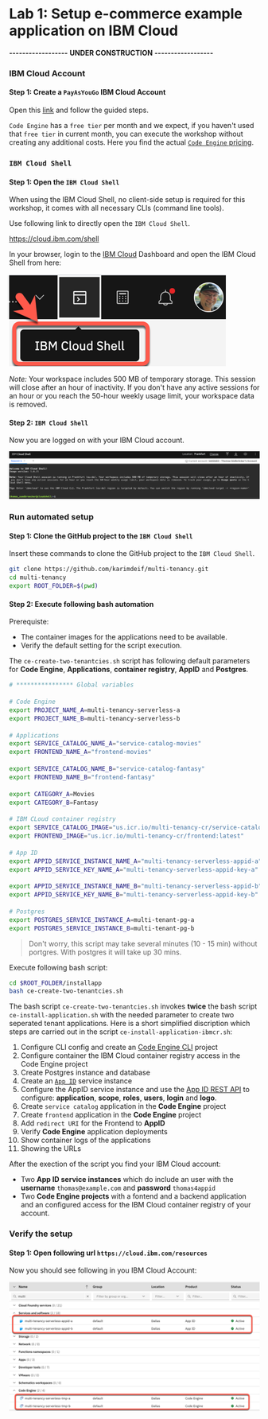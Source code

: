# Lab 1: Setup e-commerce example application on IBM Cloud

**------------------**
**UNDER CONSTRUCTION**
**------------------**

### IBM Cloud Account

#### Step 1: Create a `PayAsYouGo` IBM Cloud Account

Open this [link](https://ibm.biz/BdfXAn) and follow the guided steps.

`Code Engine` has a `free tier` per month and we expect, if you haven't used that `free tier` in current month, you can execute the workshop without creating any additional costs. Here you find the actual [`Code Engine` pricing](https://www.ibm.com/cloud/code-engine/pricing).

### `IBM Cloud Shell`

#### Step 1: Open the `IBM Cloud Shell`

When using the IBM Cloud Shell, no client-side setup is required for this workshop, it comes with all necessary CLIs (command line tools).

Use following link to directly open the `IBM Cloud Shell`.

<https://cloud.ibm.com/shell>

In your browser, login to the [IBM Cloud](https://cloud.ibm.com) Dashboard and open the IBM Cloud Shell from here:

![](images/cns-ce-cloud-shell-01.png)

_Note:_ Your workspace includes 500 MB of temporary storage. This session will close after an hour of inactivity. If you don't have any active sessions for an hour or you reach the 50-hour weekly usage limit, your workspace data is removed.

#### Step 2: `IBM Cloud Shell`

Now you are logged on with your IBM Cloud account.

![](images/cns-ce-cloud-shell-02.png)

### Run automated setup

#### Step 1: Clone the GitHub project to the `IBM Cloud Shell`

Insert these commands to clone the GitHub project to the `IBM Cloud Shell`.

```sh
git clone https://github.com/karimdeif/multi-tenancy.git
cd multi-tenancy
export ROOT_FOLDER=$(pwd)
```

#### Step 2: Execute following bash automation

Prerequiste:

* The container images for the applications need to be available.
* Verify the default setting for the script execution.

The `ce-create-two-tenantcies.sh` script has following default parameters for **Code Engine**, **Applications**, **container registry**, **AppID** and **Postgres**.

```sh
# **************** Global variables

# Code Engine
export PROJECT_NAME_A=multi-tenancy-serverless-a
export PROJECT_NAME_B=multi-tenancy-serverless-b

# Applications
export SERVICE_CATALOG_NAME_A="service-catalog-movies"
export FRONTEND_NAME_A="frontend-movies"

export SERVICE_CATALOG_NAME_B="service-catalog-fantasy"
export FRONTEND_NAME_B="frontend-fantasy"

export CATEGORY_A=Movies
export CATEGORY_B=Fantasy

# IBM CLoud container registry
export SERVICE_CATALOG_IMAGE="us.icr.io/multi-tenancy-cr/service-catalog:latest"
export FRONTEND_IMAGE="us.icr.io/multi-tenancy-cr/frontend:latest"

# App ID
export APPID_SERVICE_INSTANCE_NAME_A="multi-tenancy-serverless-appid-a"
export APPID_SERVICE_KEY_NAME_A="multi-tenancy-serverless-appid-key-a"

export APPID_SERVICE_INSTANCE_NAME_B="multi-tenancy-serverless-appid-b"
export APPID_SERVICE_KEY_NAME_B="multi-tenancy-serverless-appid-key-b"

# Postgres
export POSTGRES_SERVICE_INSTANCE_A=multi-tenant-pg-a
export POSTGRES_SERVICE_INSTANCE_B=multi-tenant-pg-b
```

> Don't worry, this script may take several minutes (10 - 15 min) without portgres. With postgres it will take up 30 mins.

Execute following bash script:

```sh
cd $ROOT_FOLDER/installapp
bash ce-create-two-tenantcies.sh
```

The bash script `ce-create-two-tenantcies.sh` invokes **twice** the bash script `ce-install-application.sh` with the needed parameter to create two seperated tenant applications. Here is a short simplified discription which steps are carried out in the script `ce-install-application-ibmcr.sh`:

 1. Configure CLI config and create an [Code Engine CLI](https://cloud.ibm.com/docs/codeengine?topic=codeengine-cli) project
 2. Configure container the IBM Cloud container registry access in the Code Engine project
 3. Create Postgres instance and database
 4. Create an [`App ID`](https://cloud.ibm.com/docs/appid) service instance
 5. Configure the AppID service instance and use the [App ID REST API](https://cloud.ibm.com/apidocs/app-id/management#introduction) to configure: **application**, **scope**, **roles**, **users**, **login** and **logo**.
 6. Create `service catalog` application in the **Code Engine** project
 7. Create `frontend` application in the **Code Engine** project
 8. Add `redirect URI` for the Frontend to **AppID**
 9. Verify **Code Engine** application deployments
 10. Show container logs of the applications
 11. Showing the URLs

 After the exection of the script you find your IBM Cloud account:

 - Two **App ID service instances** which do include an user with the **username** `thomas@example.com` and **password** `thomas4appid`
 - Two **Code Engine projects** with a fontend and a backend application and an configured access for the IBM Cloud container registry of your account.

### Verify the setup

#### Step 1: Open following url `https://cloud.ibm.com/resources`

Now you should see following in you IBM Cloud Account:

![](images/Mulit-Tenancy-automatic-creation-01.png)









